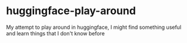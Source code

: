 # huggingface-play-around
My attempt to play around in huggingface, I might find something useful and learn things that I don't know before
